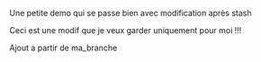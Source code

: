 Une petite demo qui se passe bien avec modification après stash

Ceci est une modif que je veux garder uniquement pour moi !!!

Ajout a partir de ma_branche
